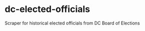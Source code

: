 dc-elected-officials
====================

Scraper for historical elected officials from DC Board of Elections
